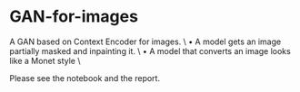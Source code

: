 # GAN-for-images

A GAN based on Context Encoder for images. \\
•	A model gets an image partially masked and inpainting it. \\
•	A model that converts an image looks like a  Monet style \\

Please see the notebook and the report.
